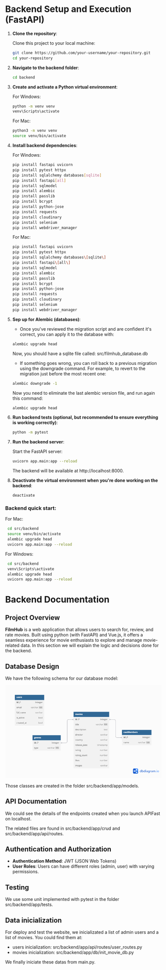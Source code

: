 # **Backend Setup and Execution (FastAPI)**

1. **Clone the repository**:

   Clone this project to your local machine:

   ```bash
   git clone https://github.com/your-username/your-repository.git
   cd your-repository
   ```
2. **Navigate to the backend folder**:

   ```bash
   cd backend
   ````
3. **Create and activate a Python virtual environment**:

   For Windows:

   ```bash
   python -m venv venv
   venv\Scripts\activate 
   ```

   For Mac:

   ```bash
   python3 -m venv venv
   source venv/bin/activate 
   ```
4. **Install backend dependencies**:

   For Windows:

   ```bash
   pip install fastapi uvicorn
   pip install pytest httpx
   pip install sqlalchemy databases[sqlite]
   pip install fastapi[all]
   pip install sqlmodel
   pip install alembic
   pip install passlib
   pip install bcrypt
   pip install python-jose
   pip install requests
   pip install cloudinary
   pip install selenium
   pip install webdriver_manager
   ```

   For Mac:

   ```bash
   pip install fastapi uvicorn
   pip install pytest httpx
   pip install sqlalchemy databases\[sqlite\]
   pip install fastapi\[all\]
   pip install sqlmodel
   pip install alembic
   pip install passlib
   pip install bcrypt
   pip install python-jose
   pip install requests
   pip install cloudinary
   pip install selenium
   pip install webdriver_manager
   ```
5. **Sep up for Alembic (databases)**:

   - Once you've reviewed the migration script and are confident it's correct, you can apply it to the database with:

   ```bash
   alembic upgrade head
   ```

   Now, you should have a sqlite file called: src/filmhub_database.db

   - If something goes wrong, you can roll back to a previous migration using the downgrade command. For example, to revert to the migration just before the most recent one:

   ```bash
   alembic downgrade -1
   ```

   Now you need to eliminate the last alembic version file, and run again this command:

   ```bash
   alembic upgrade head
   ```
6. **Run backend tests (optional, but recommended to ensure everything is working correctly)**:

   ```bash
   python -m pytest
   ```
7. **Run the backend server**:

   Start the FastAPI server:

   ```bash
   uvicorn app.main:app --reload
   ```

   The backend will be available at http://localhost:8000.
8. **Deactivate the virtual environment when you're done working on the backend**:

   ```bash
   deactivate
   ```

### Backend quick start:

For Mac:

```bash
 cd src/backend
 source venv/bin/activate
 alembic upgrade head
 uvicorn app.main:app --reload
```

For Windows:

```bash
 cd src/backend
 venv\Scripts\activate
 alembic upgrade head
 uvicorn app.main:app --reload
```

# **Backend Documentation**

## Project Overview

**FilmHub** is a web application that allows users to search for, review, and rate movies. Built using python (with FastAPI) and Vue.js, it offers a seamless experience for movie enthusiasts to explore and manage movie-related data. In this section we will explain the logic and decisions done for the backend.

## Database Design

We have the following schema for our database model:

![Database model](documentation_support/database_model.png)

Those classes are created in the folder src/backend/app/models.

## API Documentation

We could see the details of the endpoints created when you launch APIFast on localhost.

The related files are found in src/backend/app/crud and src/backend/app/api/routes.

## Authentication and Authorization

* **Authentication Method**: JWT (JSON Web Tokens)
* **User Roles**: Users can have different roles (admin, user) with varying permissions.

## Testing

We use some unit implemented with pytest in the folder src/backend/app/tests.

## Data inicialization

For deploy and test the website, we inicializated a list of admin users and a list of movies.
You could find them at:

- users inicialization: src/backend/app/api/routes/user_routes.py
- movies inicialization: src/backend/app/db/init_movie_db.py

We finally iniciate these datas from main.py.
